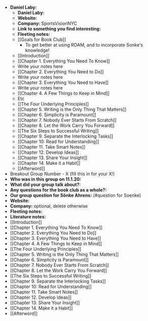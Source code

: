 - **Daniel Laby:**
    - **Daniel Laby:**
    - **Website:**
    - **Company:** SportsVisionNYC
    - **Link to something you find interesting:**
    - **Fleeting notes:**
    - [[Goals for Book Club]] 
        - To get better at using ROAM, and to incorporate Sonke's knowledge!
    - [[Introduction]]
    - [[Chapter 1. Everything You Need To Know]]
    - Write your notes here
    - [[Chapter 2. Everything You Need to Do]]
    - Write your notes here
    - [[Chapter 3. Everything You Need to Have]]
    - Write your notes here
    - [[Chapter 4. A Few Things to Keep in Mind]]
    - Etc
    - [[The Four Underlying Principles]]
    - [[Chapter 5. Writing is the Only Thing That Matters]]
    - [[Chapter 6. Simplicity is Paramount]]
    - [[Chapter 7. Nobody Ever Starts From Scratch]]
    - [[Chapter 8. Let the Work Carry You Forward]]
    - [[The Six Steps to Successful Writing]]
    - [[Chapter 9. Separate the Interlocking Tasks]]
    - [[Chapter 10: Read for Understanding]]
    - [[Chapter 11. Take Smart Notes]]
    - [[Chapter 12. Develop Ideas]]
    - [[Chapter 13. Share Your Insight]]
    - [[Chapter 14. Make it a Habit]]
    - [[Afterword]]
- Breakout Group Number - X
(fill this in for your X!)
- **Who was in this group on 11.1.20:**
- **What did your group talk about?:**
- **Any questions for the book club as a whole?:**
- **Our group question for Sönke Ahrens:**
(#question for Soenke)
- **Website:**
- **Company:** optional, delete otherwise
- **Fleeting notes:**
- **Literature notes:**
- [[Introduction]]
- [[Chapter 1. Everything You Need To Know]]
- [[Chapter 2. Everything You Need to Do]]
- [[Chapter 3. Everything You Need to Have]]
- [[Chapter 4. A Few Things to Keep in Mind]]
- [[The Four Underlying Principles]]
- [[Chapter 5. Writing is the Only Thing That Matters]]
- [[Chapter 6. Simplicity is Paramount]]
- [[Chapter 7. Nobody Ever Starts From Scratch]]
- [[Chapter 8. Let the Work Carry You Forward]]
- [[The Six Steps to Successful Writing]]
- [[Chapter 9. Separate the Interlocking Tasks]]
- [[Chapter 10: Read for Understanding]]
- [[Chapter 11. Take Smart Notes]]
- [[Chapter 12. Develop Ideas]]
- [[Chapter 13. Share Your Insight]]
- [[Chapter 14. Make it a Habit]]
- [[Afterword]]
